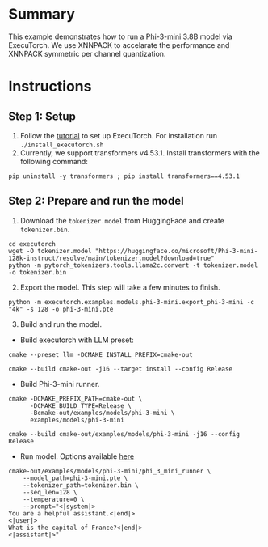 # Summary
This example demonstrates how to run a [Phi-3-mini](https://huggingface.co/microsoft/Phi-3-mini-128k-instruct) 3.8B model via ExecuTorch. We use XNNPACK to accelarate the performance and XNNPACK symmetric per channel quantization.

# Instructions
## Step 1: Setup
1. Follow the [tutorial](https://pytorch.org/executorch/main/getting-started-setup) to set up ExecuTorch. For installation run `./install_executorch.sh`
2. Currently, we support transformers v4.53.1. Install transformers with the following command:
```
pip uninstall -y transformers ; pip install transformers==4.53.1
```
## Step 2: Prepare and run the model
1. Download the `tokenizer.model` from HuggingFace and create `tokenizer.bin`.
```
cd executorch
wget -O tokenizer.model "https://huggingface.co/microsoft/Phi-3-mini-128k-instruct/resolve/main/tokenizer.model?download=true"
python -m pytorch_tokenizers.tools.llama2c.convert -t tokenizer.model -o tokenizer.bin
```
2. Export the model. This step will take a few minutes to finish.
```
python -m executorch.examples.models.phi-3-mini.export_phi-3-mini -c "4k" -s 128 -o phi-3-mini.pte
```
3. Build and run the model.
- Build executorch with LLM preset:
```
cmake --preset llm -DCMAKE_INSTALL_PREFIX=cmake-out

cmake --build cmake-out -j16 --target install --config Release
```
- Build Phi-3-mini runner.
```
cmake -DCMAKE_PREFIX_PATH=cmake-out \
      -DCMAKE_BUILD_TYPE=Release \
      -Bcmake-out/examples/models/phi-3-mini \
      examples/models/phi-3-mini

cmake --build cmake-out/examples/models/phi-3-mini -j16 --config Release
```
- Run model. Options available [here](https://github.com/pytorch/executorch/blob/main/examples/models/phi-3-mini/main.cpp#L16-L33)
```
cmake-out/examples/models/phi-3-mini/phi_3_mini_runner \
    --model_path=phi-3-mini.pte \
    --tokenizer_path=tokenizer.bin \
    --seq_len=128 \
    --temperature=0 \
    --prompt="<|system|>
You are a helpful assistant.<|end|>
<|user|>
What is the capital of France?<|end|>
<|assistant|>"
```

